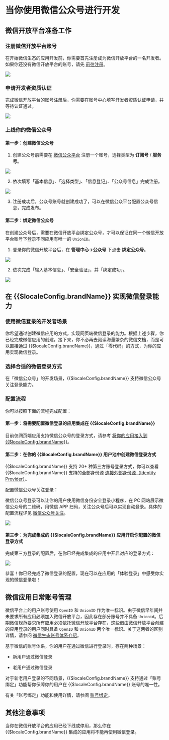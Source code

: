 # 当你使用微信公众号进行开发

<LastUpdated/>

## 微信开放平台准备工作

### 注册微信开放平台账号​

在开始微信生态的应用开发前，你需要首先注册成为微信开放平台的一名开发者。如果你还没有微信开放平台的账号，请先 [前往注册](https://open.weixin.qq.com/wxaopen/regist/index)。

<img src="./images/wechat-dev-platform-register.png" style="display:block;margin: 0 auto;"/>

### 申请开发者资质认证

完成微信开放平台的账号注册后，你需要在账号中心填写开发者资质认证申请，并等待认证通过。

<img src="./images/apply-for-dev-certification.png" style="display:block;margin: 0 auto;"/>

### 上线你的微信公众号
  
#### 第一步：创建微信公众号

1. 创建公众号前需要在 [微信公众平台](https://mp.weixin.qq.com/) 注册一个账号，选择类型为 **订阅号** / **服务号**。

<img src="./images/create-public-account.png" style="display:block;margin: 0 auto;"/>

2. 依次填写「基本信息」、「选择类型」、「信息登记」、「公众号信息」完成注册。

<img src="./images/fill-public-account-info.png" style="display:block;margin: 0 auto;"/>

3. 注册成功后，公众号账号就创建成功了，可以在微信公众平台配置公众号信息，完成发布。

#### 第二步：绑定微信公众号

在创建公众号后，需要在微信开放平台绑定公众号，才可以保证在同一个微信开放平台账号下登录不同应用有唯一的 `UnionID`。​

1. 登录你的微信开放平台后，在 **管理中心->公众号** 下点击 **绑定公众号**。

<img src="./images/bind-public-account.png" style="display:block;margin: 0 auto;"/>

2. 依次完成「输入基本信息」、「安全验证」，并「绑定成功」。

<img src="./images/complete-public-account-binding-process.png" style="display:block;margin: 0 auto;"/>

## 在 {{$localeConfig.brandName}} 实现微信登录能力

### 使用微信登录的开发者场景

你希望通过创建微信应用的方式，实现网页端微信登录的能力。根据上述步骤，你已经完成微信应用的创建。接下来，你不必再去阅读海量繁杂的微信文档，而是可以直接通过 {{$localeConfig.brandName}}，通过「零代码」的方式，为你的应用实现微信登录。

### 选择合适的微信登录方式

在「微信公众号」的开发场景，{{$localeConfig.brandName}} 支持微信公众号关注登录能力。

### 配置流程

你可以按照下面的流程完成配置：

#### 第一步：将需要配置微信登录的应用集成在 {{$localeConfig.brandName}}

目前仅网页端应用支持微信公众号的登录方式，请参考 [将你的应用接入到 {{$localeConfig.brandName}}](/guides/app-new/create-app/README.md)。

#### 第二步：在你的 {{$localeConfig.brandName}} 用户池中创建微信登录方式

{{$localeConfig.brandName}} 支持 20+ 种第三方账号登录方式，你可以查看 {{$localeConfig.brandName}} 支持的全部身份源 [连接外部身份源（Identity Provider）](/guides/connections/README.md)。

配置微信公众号关注登录：

微信公众号登录可以让你的用户使用微信身份安全登录小程序，在 PC 网站展示微信公众号的二维码，用微信 APP 扫码，关注公众号后可以实现自动登录。具体的配置流程详见 [微信公众号关注](/guides/connections/social/wechatmp-qrcode/README.md)。

<img src="./images/wechat-qrcode-login-config.png" style="display:block;margin: 0 auto;"/>

#### 第三步：为完成集成的 {{$localeConfig.brandName}} 应用开启你配置的微信登录方式

完成第三方登录的配置后，在你已经完成集成的应用中开启对应的登录方式：

<img src="./images/enable-wechat-public-account-login.png" style="display:block;margin: 0 auto;"/>

恭喜！你已经完成了微信登录的配置，现在可以在应用的「体验登录」中感受你实现的微信登录啦！

## 微信应用日常账号管理

微信平台上的用户账号使用 `OpenID` 和 `UnionID` 作为唯一标识。由于微信早年间并未要求所有应用必须加入微信开放平台，因此存在部分账号并不具备 `Unionid`。后期微信规范要求所有应用必须依托微信开放平台存在，这些借由微信开放平台创建的应用登录的用户同时具备 `OpenID` 和 `UnionID` 两个唯一标识。关于这两者的区别详情，请参阅 [微信生态账号体系介绍](/guides/wechat-ecosystem/README.md)。

基于微信的账号体系，你的用户在通过微信进行登录时，存在两种场景：

* 新用户通过微信登录

* 老用户通过微信登录

对于新老用户登录的不同场景，{{$localeConfig.brandName}} 支持通过「账号绑定」功能帮你保障你的用户在 {{$localeConfig.brandName}} 账号的唯一性。

有关「账号绑定」功能和使用详情，请参阅 [账号绑定](/guides/connections/account-binding.md)。

## 其他注意事项

当你在微信开放平台的应用已经下线或停用，那么你在 {{$localeConfig.brandName}} 集成的应用将不能再使用微信登录。